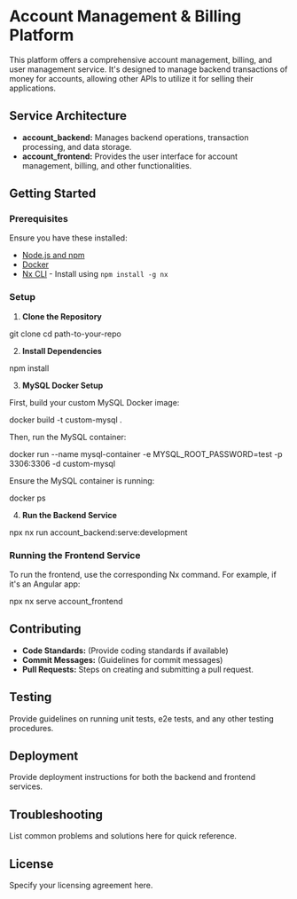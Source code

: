 # Account Management & Billing Platform

This platform offers a comprehensive account management, billing, and user management service. It's designed to manage backend transactions of money for accounts, allowing other APIs to utilize it for selling their applications.

## Service Architecture

- **account_backend:** Manages backend operations, transaction processing, and data storage.
- **account_frontend:** Provides the user interface for account management, billing, and other functionalities.

## Getting Started

### Prerequisites

Ensure you have these installed:

- [Node.js and npm](https://nodejs.org/)
- [Docker](https://www.docker.com/get-started)
- [Nx CLI](https://nx.dev/l/r/guides/cli-overview) - Install using `npm install -g nx`

### Setup

1. **Clone the Repository**

git clone <repository-url>
cd path-to-your-repo


2. **Install Dependencies**

npm install


3. **MySQL Docker Setup**

First, build your custom MySQL Docker image:

docker build -t custom-mysql .


Then, run the MySQL container:

docker run --name mysql-container -e MYSQL_ROOT_PASSWORD=test -p 3306:3306 -d custom-mysql


Ensure the MySQL container is running:

docker ps


4. **Run the Backend Service**

npx nx run account_backend:serve:development


### Running the Frontend Service

To run the frontend, use the corresponding Nx command. For example, if it's an Angular app:

npx nx serve account_frontend


## Contributing

- **Code Standards:** (Provide coding standards if available)
- **Commit Messages:** (Guidelines for commit messages)
- **Pull Requests:** Steps on creating and submitting a pull request.

## Testing

Provide guidelines on running unit tests, e2e tests, and any other testing procedures.

## Deployment

Provide deployment instructions for both the backend and frontend services.

## Troubleshooting

List common problems and solutions here for quick reference.

## License

Specify your licensing agreement here.

